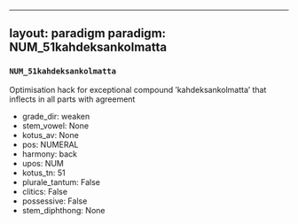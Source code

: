 
---
layout: paradigm
paradigm: NUM_51kahdeksankolmatta
---
### ` NUM_51kahdeksankolmatta `

Optimisation hack for exceptional compound ’kahdeksankolmatta’ that inflects in all parts with agreement
* grade_dir: weaken
* stem_vowel: None
* kotus_av: None
* pos: NUMERAL
* harmony: back
* upos: NUM
* kotus_tn: 51
* plurale_tantum: False
* clitics: False
* possessive: False
* stem_diphthong: None

